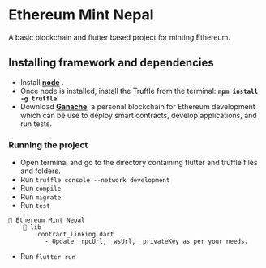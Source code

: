 # Ethereum Mint Nepal
A basic blockchain and flutter based project for minting Ethereum.

## Installing framework and dependencies
- Install [**node**](https://nodejs.org/en/) .
- Once node is installed, install the Truffle from the terminal:
**`npm install -g truffle`**
- Download  [**Ganache**](http://truffleframework.com/ganache), a personal blockchain for Ethereum development which can be use to deploy smart contracts, develop applications, and run tests.

### Running the project
- Open terminal and go to the directory containing flutter and truffle files and folders.
- Run `truffle console --network development`
- Run `compile`
- Run `migrate`
- Run `test`

```
📁 Ethereum Mint Nepal
    📁 lib
        contract_linking.dart
          - Update _rpcUrl, _wsUrl, _privateKey as per your needs.
```
- Run `flutter run`
